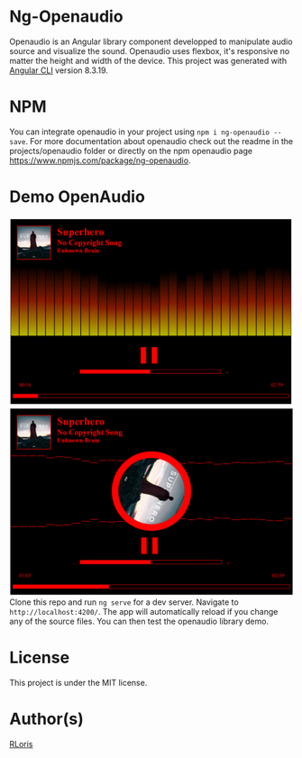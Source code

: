 
# Ng-Openaudio

Openaudio is an Angular library component developped to manipulate audio source and visualize the sound. Openaudio uses flexbox, it's responsive no matter the height and width of the device.
This project was generated with [Angular CLI](https://github.com/angular/angular-cli) version 8.3.19.

# NPM

You can integrate openaudio in your project using `npm i ng-openaudio --save`. For more documentation about openaudio check out the readme in the projects/openaudio folder or directly on the npm openaudio page https://www.npmjs.com/package/ng-openaudio.

# Demo OpenAudio

![Demo setup](./assets/openaudio1.PNG)
![Demo setup](./assets/openaudio2.PNG)
Clone this repo and run `ng serve` for a dev server. Navigate to `http://localhost:4200/`. The app will automatically reload if you change any of the source files. You can then test the openaudio library demo.

# License

This project is under the MIT license.

# Author(s)

[RLoris](https://github.com/RLoris)
